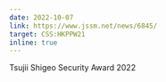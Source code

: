 ```yaml
---
date: 2022-10-07
link: https://www.jssm.net/news/6845/
target: CSS:HKPPW21
inline: true
---
```


Tsujii Shigeo Security Award 2022
